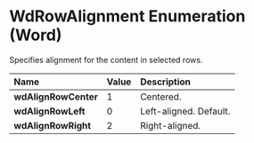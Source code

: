 
# WdRowAlignment Enumeration (Word)

Specifies alignment for the content in selected rows.



|**Name**|**Value**|**Description**|
|:-----|:-----|:-----|
| **wdAlignRowCenter**|1|Centered.|
| **wdAlignRowLeft**|0|Left-aligned. Default.|
| **wdAlignRowRight**|2|Right-aligned.|
